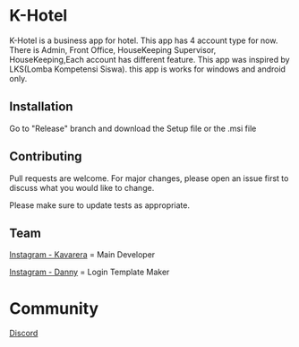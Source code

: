 # K-Hotel

K-Hotel is a business app for hotel. This app has 4 account type for now. There is Admin, Front Office, HouseKeeping Supervisor, HouseKeeping,Each account has different feature. This app was inspired by LKS(Lomba Kompetensi Siswa). this app is works for windows and android only.

## Installation

Go to "Release" branch and download the Setup file or the .msi file


## Contributing
Pull requests are welcome. For major changes, please open an issue first to discuss what you would like to change.

Please make sure to update tests as appropriate.


## Team
[Instagram - Kavarera](https://www.instagram.com/r_kavarera) = Main Developer

[Instagram - Danny](https://www.instagram.com/Paradx_design) = Login Template Maker

# Community
[Discord](https://discord.gg/4qeyY9D6Sr)
